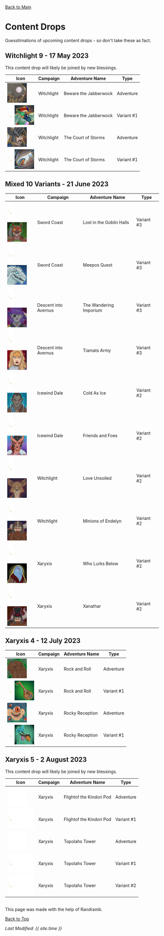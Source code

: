 [Back to Main](index.md)

# Content Drops

Guesstimations of upcoming content drops - so don't take these as fact.

## Witchlight 9 - 17 May 2023

This content drop will likely be joined by new blessings.

| Icon | Campaign | Adventure Name | Type |
|---|---|---|---|
| ![Witchlight: Beware the Jabberwock (Adventure)](images/contentdrop_portraits/witchlight_bewarethejabberwock_0.png) | Witchlight | Beware the Jabberwock | Adventure |
| ![Variant Spacer](images/contentdrop_portraits/variantspacer.png) ![Witchlight: Beware the Jabberwock (Variant 1)](images/contentdrop_portraits/witchlight_bewarethejabberwock_1.png) | Witchlight | Beware the Jabberwock | Variant #1 |
| ![Witchlight: The Court of Storms (Adventure)](images/contentdrop_portraits/witchlight_thecourtofstorms_0.png) | Witchlight | The Court of Storms | Adventure |
| ![Variant Spacer](images/contentdrop_portraits/variantspacer.png) ![Witchlight: The Court of Storms (Variant 1)](images/contentdrop_portraits/witchlight_thecourtofstorms_1.png) | Witchlight | The Court of Storms | Variant #1 |

## Mixed 10 Variants - 21 June 2023

| Icon | Campaign | Adventure Name | Type |
|---|---|---|---|
| ![Variant Spacer](images/contentdrop_portraits/variantspacer.png) ![Sword  Coast: Lost in the Goblin Halls (Variant 3)](images/contentdrop_portraits/swordcoast_lostinthegoblinhalls_3.png) | Sword  Coast | Lost in the Goblin Halls | Variant #3 |
| ![Variant Spacer](images/contentdrop_portraits/variantspacer.png) ![Sword  Coast: Meepos Quest (Variant 3)](images/contentdrop_portraits/swordcoast_meeposquest_3.png) | Sword  Coast | Meepos Quest | Variant #3 |
| ![Variant Spacer](images/contentdrop_portraits/variantspacer.png) ![Descent into Avernus: The Wandering Imporium (Variant 3)](images/contentdrop_portraits/descentintoavernus_thewanderingimporium_3.png) | Descent into Avernus | The Wandering Imporium | Variant #3 |
| ![Variant Spacer](images/contentdrop_portraits/variantspacer.png) ![Descent into Avernus: Tiamats Army (Variant 3)](images/contentdrop_portraits/descentintoavernus_tiamatsarmy_3.png) | Descent into Avernus | Tiamats Army | Variant #3 |
| ![Variant Spacer](images/contentdrop_portraits/variantspacer.png) ![Icewind Dale: Cold As Ice (Variant 2)](images/contentdrop_portraits/icewinddale_coldasice_2.png) | Icewind Dale | Cold As Ice | Variant #2 |
| ![Variant Spacer](images/contentdrop_portraits/variantspacer.png) ![Icewind Dale: Friends and Foes (Variant 2)](images/contentdrop_portraits/icewinddale_friendsandfoes_2.png) | Icewind Dale | Friends and Foes | Variant #2 |
| ![Variant Spacer](images/contentdrop_portraits/variantspacer.png) ![Witchlight: Love Unsoiled (Variant 2)](images/contentdrop_portraits/witchlight_loveunsoiled_2.png) | Witchlight | Love Unsoiled | Variant #2 |
| ![Variant Spacer](images/contentdrop_portraits/variantspacer.png) ![Witchlight: Minions of Endelyn (Variant 2)](images/contentdrop_portraits/witchlight_minionsofendelyn_2.png) | Witchlight | Minions of Endelyn | Variant #2 |
| ![Variant Spacer](images/contentdrop_portraits/variantspacer.png) ![Xaryxis: Who Lurks Below (Variant 2)](images/contentdrop_portraits/xaryxis_wholurksbelow_2.png) | Xaryxis | Who Lurks Below | Variant #2 |
| ![Variant Spacer](images/contentdrop_portraits/variantspacer.png) ![Xaryxis: Xanathar (Variant 2)](images/contentdrop_portraits/xaryxis_xanathar_2.png) | Xaryxis | Xanathar | Variant #2 |

## Xaryxis 4 - 12 July 2023

| Icon | Campaign | Adventure Name | Type |
|---|---|---|---|
| ![Xaryxis: Rock and Roll (Adventure)](images/contentdrop_portraits/xaryxis_rockandroll_0.png) | Xaryxis | Rock and Roll | Adventure |
| ![Variant Spacer](images/contentdrop_portraits/variantspacer.png) ![Xaryxis: Rock and Roll (Variant 1)](images/contentdrop_portraits/xaryxis_rockandroll_1.png) | Xaryxis | Rock and Roll | Variant #1 |
| ![Xaryxis: Rocky Reception (Adventure)](images/contentdrop_portraits/xaryxis_rockyreception_0.png) | Xaryxis | Rocky Reception | Adventure |
| ![Variant Spacer](images/contentdrop_portraits/variantspacer.png) ![Xaryxis: Rocky Reception (Variant 1)](images/contentdrop_portraits/xaryxis_rockyreception_1.png) | Xaryxis | Rocky Reception | Variant #1 |

## Xaryxis 5 - 2 August 2023

This content drop will likely be joined by new blessings.

| Icon | Campaign | Adventure Name | Type |
|---|---|---|---|
| ![Empty Placeholder](images/contentdrop_portraits/unknown.png) | Xaryxis | Flightof the Kindori Pod | Adventure |
| ![Variant Spacer](images/contentdrop_portraits/variantspacer.png) ![Empty Placeholder](images/contentdrop_portraits/unknown.png) | Xaryxis | Flightof the Kindori Pod | Variant #1 |
| ![Empty Placeholder](images/contentdrop_portraits/unknown.png) | Xaryxis | Topolahs Tower | Adventure |
| ![Variant Spacer](images/contentdrop_portraits/variantspacer.png) ![Empty Placeholder](images/contentdrop_portraits/unknown.png) | Xaryxis | Topolahs Tower | Variant #1 |
| ![Variant Spacer](images/contentdrop_portraits/variantspacer.png) ![Empty Placeholder](images/contentdrop_portraits/unknown.png) | Xaryxis | Topolahs Tower | Variant #2 |

<br />
This page was made with the help of Randramb.

[Back to Top](#top)

*Last Modified: {{ site.time }}*